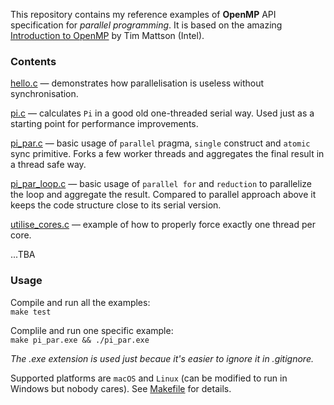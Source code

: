 This repository contains my reference examples of **OpenMP** API specification for _parallel programming_. It is based on the amazing [Introduction to OpenMP](https://www.youtube.com/playlist?list=PLLX-Q6B8xqZ8n8bwjGdzBJ25X2utwnoEG) by Tim Mattson (Intel).

### Contents

[hello.c](hello.c) — demonstrates how parallelisation is useless without synchronisation.

[pi.c](pi.c) — calculates `Pi` in a good old one-threaded serial way. Used just as a starting point for performance improvements.

[pi_par.c](pi_par.c) — basic usage of `parallel` pragma, `single` construct and `atomic` sync primitive. Forks a few worker threads and aggregates the final result in a thread safe way.

[pi_par_loop.c](pi_par_loop.c) — basic usage of `parallel for` and `reduction` to parallelize the loop and aggregate
the result. Compared to parallel approach above it keeps the code structure close to its serial version.

[utilise_cores.c](utilise_cores.c) — example of how to properly force exactly one thread per core.

...TBA

### Usage

Compile and run all the examples:\
`make test`

Complile and run one specific example:\
`make pi_par.exe && ./pi_par.exe`

_The .exe extension is used just becaue it's easier to ignore it in .gitignore._

Supported platforms are `macOS` and `Linux` (can be modified to run in Windows but nobody cares). See [Makefile](Makefile) for details.
